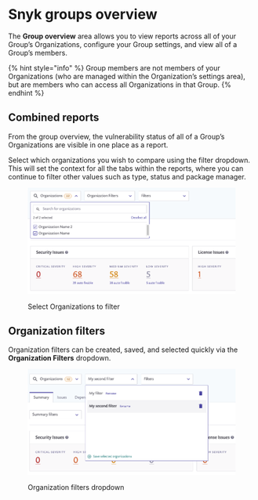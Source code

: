 # Snyk groups overview

The **Group overview** area allows you to view reports across all of your Group’s Organizations,  configure your Group settings, and view all of a Group’s members.&#x20;

{% hint style="info" %}
Group members are not members of your Organizations (who are managed within the Organization’s settings area), but are members who can access all Organizations in that Group.
{% endhint %}

## Combined reports

From the group overview, the vulnerability status of all of a Group’s Organizations are visible in one place as a report.&#x20;

Select which organizations you wish to compare using the filter dropdown. This will set the context for all the tabs within the reports, where you can continue to filter other values such as type, status and package manager.

<figure><img src="../../.gitbook/assets/image (391).png" alt="Select Organizations to filter"><figcaption><p>Select Organizations to filter</p></figcaption></figure>

## Organization filters

Organization filters can be created, saved, and selected quickly via the **Organization Filters** dropdown.

<figure><img src="../../.gitbook/assets/image (206) (1) (1) (1) (1) (1) (1) (1) (1) (1) (1) (1) (1) (1) (1) (1).png" alt="Organization filters dropdown"><figcaption><p>Organization filters dropdown</p></figcaption></figure>
